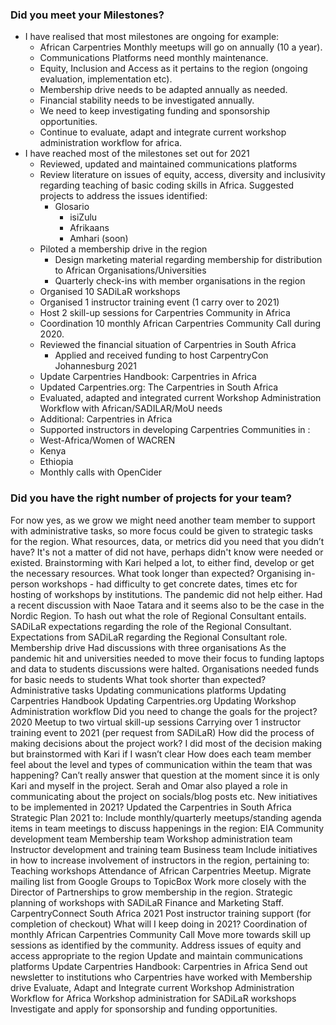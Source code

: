 ### Did you meet your Milestones?
- I have realised that most milestones are ongoing for example: 
  - African Carpentries Monthly meetups will go on annually (10 a year). 
  - Communications Platforms need monthly maintenance. 
  - Equity, Inclusion and Access as it pertains to the region (ongoing evaluation, implementation etc).
  - Membership drive needs to be adapted annually as needed. 
  - Financial stability needs to be investigated annually. 
  - We need to keep investigating funding and sponsorship opportunities.
  - Continue to evaluate, adapt and integrate current workshop administration workflow for africa. 
- I have reached most of the milestones set out for 2021
  - Reviewed, updated and maintained communications platforms
  - Review literature on issues of equity, access, diversity and inclusivity regarding teaching of basic coding skills in Africa. Suggested projects to address the issues identified:
    - Glosario
      - isiZulu
      - Afrikaans
      - Amhari (soon)
  - Piloted a membership drive in the region
    - Design marketing material regarding membership for distribution to African Organisations/Universities
    - Quarterly check-ins with member organisations in the region
   - Organised 10 SADiLaR workshops
  - Organised 1 instructor training event (1 carry over to 2021)
  - Host 2 skill-up sessions for Carpentries Community in Africa
  - Coordination 10 monthly African Carpentries Community Call during 2020.
  - Reviewed the financial situation of Carpentries in South Africa
     - Applied and received funding to host CarpentryCon Johannesburg 2021
  - Update Carpentries Handbook: Carpentries in Africa
  - Updated Carpentries.org: The Carpentries in South Africa
  - Evaluated, adapted and integrated current Workshop Administration Workflow with African/SADILAR/MoU needs
  - Additional: Carpentries in Africa
   - Supported instructors in developing Carpentries Communities in :
    - West-Africa/Women of WACREN
    - Kenya
    - Ethiopia
  - Monthly calls with OpenCider 
### Did you have the right number of projects for your team?
For now yes, as we grow we might need another team member to support with administrative tasks, so more focus could be given to strategic tasks for the region. 
What resources, data, or metrics did you need that you didn’t have? 
It's not a matter of did not have, perhaps didn't know were needed or existed. Brainstorming with Kari helped a lot, to either find, develop or get the necessary resources.
What took longer than expected?
Organising in-person workshops - had difficulty to get concrete dates, times etc for hosting of workshops by institutions. The pandemic did not help either. Had a recent discussion with Naoe Tatara and it seems also to be the case in the Nordic Region. 
To hash out what the role of Regional Consultant entails.
SADiLaR expectations regarding the role of the Regional Consultant.
Expectations from SADiLaR regarding the Regional Consultant role. 
Membership drive
Had discussions with three organisations
As the pandemic hit and universities needed to move their focus to funding laptops and data to students discussions were halted. 
Organisations needed funds for basic needs to students
What took shorter than expected?
Administrative tasks
Updating communications platforms
Updating Carpentries Handbook
Updating Carpentries.org
Updating Workshop Administration workflow
Did you need to change the goals for the project?
2020 Meetup to two virtual skill-up sessions
Carrying over 1 instructor training event to 2021 (per request from SADiLaR)
How did the process of making decisions about the project work?
I did most of the decision making but brainstormed with Kari if I wasn’t clear
How does each team member feel about the level and types of communication within the team that was happening?
Can’t really answer that question at the moment since it is only Kari and myself in the project. 
Serah and Omar also played a role in communicating about the project on socials/blog posts etc. 
New initiatives to be implemented in 2021?
Updated the Carpentries in South Africa Strategic Plan 2021 to:
Include monthly/quarterly meetups/standing agenda items in team meetings to discuss happenings in the region:
EIA
Community development team
Membership team
Workshop administration team
Instructor development and training team
Business team
Include initiatives in how to increase involvement of instructors in the region, pertaining to:
Teaching workshops
Attendance of African Carpentries Meetup.
Migrate mailing list from Google Groups to TopicBox 
Work more closely with the Director of Partnerships to grow membership in the region. 
Strategic planning of workshops with SADiLaR Finance and Marketing Staff. 
CarpentryConnect South Africa 2021
Post instructor training support (for completion of checkout)
What will I keep doing in 2021?
 Coordination of monthly African Carpentries Community Call
Move more towards skill up sessions as identified by the community.
Address issues of equity and access appropriate to the region 
Update and maintain communications platforms
Update Carpentries Handbook: Carpentries in Africa
Send out newsletter to institutions who Carpentries have worked with
Membership drive
Evaluate, Adapt and Integrate current Workshop Administration Workflow for Africa
Workshop administration for SADiLaR workshops
Investigate and apply for sponsorship and funding opportunities.
